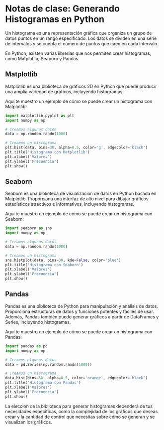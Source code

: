 # Notas de clase: Generando Histogramas en Python

Un histograma es una representación gráfica que organiza un grupo de datos puntos en un rango especificado. Los datos se dividen en una serie de intervalos y se cuenta el número de puntos que caen en cada intervalo.

En Python, existen varias librerías que nos permiten crear histogramas, como Matplotlib, Seaborn y Pandas.

## Matplotlib

Matplotlib es una biblioteca de gráficos 2D en Python que puede producir una amplia variedad de gráficos, incluyendo histogramas.

Aquí te muestro un ejemplo de cómo se puede crear un histograma con Matplotlib:

```python
import matplotlib.pyplot as plt
import numpy as np

# Creamos algunos datos
data = np.random.randn(1000)

# Creamos un histograma
plt.hist(data, bins=30, alpha=0.5, color='g', edgecolor='black')
plt.title('Histograma con Matplotlib')
plt.xlabel('Valores')
plt.ylabel('Frecuencia')
plt.show()
```

## Seaborn

Seaborn es una biblioteca de visualización de datos en Python basada en Matplotlib. Proporciona una interfaz de alto nivel para dibujar gráficos estadísticos atractivos e informativos, incluyendo histogramas.

Aquí te muestro un ejemplo de cómo se puede crear un histograma con Seaborn:

```python
import seaborn as sns
import numpy as np

# Creamos algunos datos
data = np.random.randn(1000)

# Creamos un histograma
sns.histplot(data, bins=30, kde=False, color='blue')
plt.title('Histograma con Seaborn')
plt.xlabel('Valores')
plt.ylabel('Frecuencia')
plt.show()
```

## Pandas

Pandas es una biblioteca de Python para manipulación y análisis de datos. Proporciona estructuras de datos y funciones potentes y fáciles de usar. Además, Pandas también puede generar gráficos a partir de DataFrames y Series, incluyendo histogramas.

Aquí te muestro un ejemplo de cómo se puede crear un histograma con Pandas:

```python
import pandas as pd
import numpy as np

# Creamos algunos datos
data = pd.Series(np.random.randn(1000))

# Creamos un histograma
data.hist(bins=30, alpha=0.5, color='orange', edgecolor='black')
plt.title('Histograma con Pandas')
plt.xlabel('Valores')
plt.ylabel('Frecuencia')
plt.show()
```

La elección de la biblioteca para generar histogramas dependerá de tus necesidades específicas, como la complejidad de los gráficos que deseas crear y la cantidad de control que necesitas sobre cómo se generan y se visualizan los gráficos.